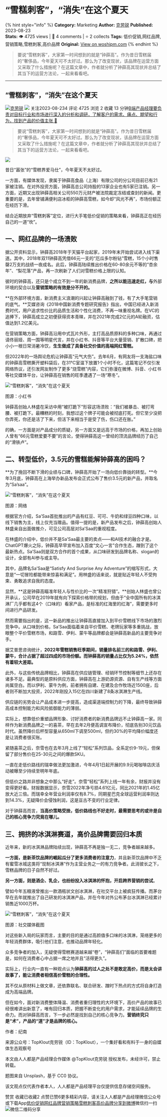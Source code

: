 # “雪糕刺客”，“消失”在这个夏天
{% hint style="info" %}
**Category:** Marketing
**Author:** [克劳锐](https://www.woshipm.com/u/1439338)
**Published:** 2023-08-23  
**Stats:** 👁️ 4725 views | 💬 4 comments | ⭐ 2 collects
**Tags:** 低价促销,网红品牌,营销策略,雪糕刺客,高价品牌
**Original:** [View on woshipm.com](https://www.woshipm.com/marketing/5891210.html)
{% endhint %}
> 要说“雪糕刺客”，大家第一时间想到的就是“钟薛高”。作为昔日雪糕届的“奢侈品，今年夏天可不太好过。那么为了改变现状，该品牌在运营方面又采取了什么措施呢？在这篇文章中，作者就分析了钟薛高其现状并总结了其当下的运营方法论，一起来看看吧。

---

## “雪糕刺客”，“消失”在这个夏天

[![](https://image.woshipm.com/wp-files/2022/06/NDd55yxXBEbyKfqbpICF.jpeg!/both/72x72)](https://www.woshipm.com/u/1439338)[克劳锐](https://www.woshipm.com/u/1439338) ![](https://static.woshipm.com/tag/1122_1@2x.png) 关注2023-08-234 评论 4725 浏览 2 收藏 13 分钟[B端产品经理要负责对目标行业和市场进行深入的分析和调研，了解客户的需求、痛点、期望和行为，找到产品的价值主张 🔗](https://ke.qidianla.com/courses/bcpm)

> 要说“雪糕刺客”，大家第一时间想到的就是“钟薛高”。作为昔日雪糕届的“奢侈品，今年夏天可不太好过。那么为了改变现状，该品牌在运营方面又采取了什么措施呢？在这篇文章中，作者就分析了钟薛高其现状并总结了其当下的运营方法论，一起来看看吧。

![](https://image.woshipm.com/2023/04/13/a677a520-d9ee-11ed-a8b0-00163e0b5ff3.jpg)

昔日“嚣张”的“雪糕界爱马仕”，今年夏天不太好过。

一方面，有媒体发现，隶属于钟薛高食品（上海）有限公司的分公司目前已有21家被注销。在对外投资方面，钟薛高总公司持股的13家企业也有5家已注销。另一方面，近期又出现钟薛高相关公司550万元财产被法院裁定冻结或查封的新闻。更重要的是，去年曾铺满便利店冰柜的钟薛高雪糕，如今却“风光不再”，市场份额正在经历下滑。

结合近期放弃“雪糕刺客”定位，进行大手笔低价促销的策略来看，钟薛高正在经历自己的一道“坎”。

## 一、网红品牌的一场溃败

据公开资料显示，钟薛高2018年于天猫平台起家，2019年末开始尝试进入线下渠道。其中，2018年双11钟薛高凭借66元一支的“厄瓜多尔粉钻”雪糕，15个小时售罄2万支的战绩一夜成名。此后，钟薛高陆续推出价格在60-80余元不等的“杏余年”、“梨花落”产品，再一次刷新了人们对雪糕价格上限的认知。

彼时的钟薛高，还只是个成立不到一年的新消费品牌，**之所以能迅速走红，与**外部环境的契合以及**营销策略的有效是分不开的。**

**在外部环境方面，新消费主义浪潮的兴起让钟薛高融到了钱，有了大手笔营销的底气。**艾媒咨询《2018中国新消费专题研究报告》指出，中国已经进入新消费时代，用户追求性价比的品质生活和个性化消费，不再一味重视名牌。在VC的追捧下，钟薛高成立之初便获得资本青睐，并在2021年完成2亿元的A轮融资，估值达到1.2亿美元。

在营销策略方面，钟薛高沿用中式瓦片外形，主打高品质原料的多种口味，再通过请佟丽娅、周一围等明星代言，并在小红书、抖音等平台大量营销、扩散口碑，把小小一根日常消暑冷饮，**生生做成了具备社交价值的高端网红雪糕。**

但2022年的一场舆论危机让钟薛高“元气大伤”。去年6月，有网友将一支海盐口味的钟薛高雪糕撕开塑料袋后，在31℃室温下放置1个小时不化，这篇笔记不仅引发网络热议，还引发网友制作了更多“烧雪糕”内容，它们弥漫在微博、抖音、小红书等社交媒体平台，让钟薛高在销售的旺季遭遇了一场“寒冬”。

![“雪糕刺客”，“消失”在这个夏天](https://image.yunyingpai.com/wp/2023/08/6sAKLrY1OqJwk8ZVhOTq.png)

图源：小红书

钟薛高创始人林盛在采访中用“被打跪下”形容这场溃败：“我们被暴击、被打弯腰、被打跪下。最糟糕的时刻，我想过这个牌子可能会被彻底打死。但它至少没把你弄死，你还是活了下来，但活下来相当于是受了伤，伤口还在胀。”

的确，一方面是对产品成分的质疑，另一方面又是远高于市场的价格，再加上创始人曾有“66元雪糕爱要不要”的言论，使得钟薛高这一曾经的顶流品牌经历了自己的“滑铁卢”。

## 二、转型低价，3.5元的雪糕能解钟薛高的困吗？

**为了挽回不断下滑的业绩与口碑，钟薛高开始了一场向低价靠拢的转型。**今年3月底，钟薛高在上海举办新品发布会正式公布了售价3.5元的新产品，并取名为“Sa’saa”。

![“雪糕刺客”，“消失”在这个夏天](https://image.yunyingpai.com/wp/2023/08/p2lew4p693QRqhOZfosn.jpeg)

图源：网络

根据官方介绍，Sa’Saa首批推出的产品有红豆、可可、牛奶和绿豆四种口味，以线下销售为主，线上仅充当赠品。值得一提的是，新产品发布之后，钟薛高创始人林盛亲自出面做推介，可见公司高层对Sa’Saa的重视程度。

在林盛的介绍中，低价并不是Sa’Saa最主要的卖点——和AI技术的融合才是。ChatGPT爆火之际，钟薛高早早宣布加入百度“文心一言”合作生态，蹭到了这个最新热点。Sa’Saa则是双方合作的首个成果，从口味研发到品牌名称、slogan的设计，全部有AI参与或主导。

其中，品牌名Sa’Saa是“Satisfy And Surprise Any Adventure”的缩写形式，大意是“一切冒险都能带来惊喜和满足”。用林盛的话来说，就是贴近年轻人不受拘束、勇敢追求自我的态度。

显然，**这是钟薛高瞄准年轻人与性价比的一次“精准狩猎”。**创始人林盛也曾公开承认，公司早在2019年就有向下探索价格带的规划，但由于“全中国所有的冰淇淋厂几乎都有这4个（口味的）看家产品，是标准的红海里的红海”，需要更多时间进行产品研发。

然而需要指出的是，这一新品的推出让钟薛高直接加入到平价雪糕线下市场的激烈竞争中。从口味到价格，Sa’Saa面临着来自平价雪糕、老牌玩家等多重挑战，放眼整个平价雪糕市场，和路雪、伊利、蒙牛等品牌都会是钟薛高新品的主要竞争对手。

据艾普思咨询统计，**2022年雪糕销售旺季期间，销量排名前三的和路雪、伊利、蒙牛，合计占据了超过四成的市场份额。而钟薛高的销量占比仅为5.24%，依然有着较大差距。**

此外，与这些传统品牌相比，钟薛高在供应链管理、经销环节控制等细节上还存在诸多不足。最典型的是原料供应方面，钟薛高在上游奶源资源、自有生产线等方面尚属空白。而以伊利、蒙牛为例，前者拥有自建、在建及合作牧场近1500座，后者则不断加大投资，2022年刚投入15亿在四川新建了8条冰淇淋生产线。

供应链的劣势会让产品成本进一步提高，造成渠道端控制力的下降，最终导致钟薛高成本控制能力和风险抵御能力的薄弱。

实际上，想靠低价重塑品牌形象、讨好消费者的新消费品牌远不止钟薛高一家。同样作为新消费品牌之一的喜茶，早在去年2月便高调宣布降价，彻底告别30元饮品时代。虽然降价后杯型容量从650ml下调至500ml，但约30%的平均降价幅度还是让消费者很买账。

紧随喜茶之后，奈雪也在去年3月上线了“轻松”系列饮品，全系定价9-19元，但保留了部分售价在25-30元之间的爆款SKU。

一直在走低价路线的瑞幸做法更加激进，今年4月1日起开展的9.9元喝咖啡店庆活动被曝至少持续至明年年底。

但低价之路并非想象之中那么“好走”。奈雪“轻松”系列上线一年有余，财报并没有变得更好看。财报数据显示，奈雪2022年净亏损4.61亿元，同比2021年的1.45亿放大近三倍。而瑞幸全年营业利润率仅有8.7%，同期星巴克全球运营利润率则达到14.3%，无疑降价会侵蚀利润，这是亘古不变的行业定律。

对于钟薛高而言，**当高价策略受挫，低价路线也不好走时，最需要思考的或许是自己的核心竞争力究竟在哪儿。**

## 三、拥挤的冰淇淋赛道，高价品牌需要回归本质

近年来，新的冰淇淋品牌陆续出现，钟薛高不再是独一无二，竞争者越来越多。

**一方面，是新茶饮品牌的崛起瓜分了更多消费者的注意力**，并且新茶饮品牌中不乏有蜜雪冰城这类将“现制冰淇淋”作为主营业务之一的有力竞争者。此消彼长之下，雪糕品牌的日子自然不好过。

**另一方面，则是酒企、乳企，也纷纷投入冰淇淋的怀抱，开启跨界营销的尝试**。

譬如今年五粮液曾推出一款酒瓶状文创冰淇淋，在社交平台上被疯狂传播。而茅台早在去年就推出了自己研发的冰淇淋产品，并在今年对外公布茅台冰淇淋已经累计销售近1000万杯。

![“雪糕刺客”，“消失”在这个夏天](https://image.yunyingpai.com/wp/2023/08/8TFEU45ltN25v5VCGOVw.jpeg)

图源：社交媒体截图

对这些新入局的玩家而言，主要的目的是通过高颜值多口味的冰淇淋，笼络更多的年轻消费群体，吸引他们注意，也推动品牌年轻化。

众多竞争者的加入，无疑使得雪糕赛道越来越“卷”，“钟薛高们”面临的首要难题是，如何在消费者心中占据一席之地并且“活得更久”。

实际上，行业内一直有一种观点认为**钟薛高的过人之处不是敢定高价，而是太会讲故事了，能让消费者相信高价雪糕的合理性。**

其不仅从原材料上做文章，还依靠联名、联合研发、蹭时下热点的方式将自身打造成为高端品牌。

但在如今，面对新消费整体降温、消费者重归理性的大环境下，高价产品的故事已经很难讲出新意了，唯有回归本质，把握不断变化的用户需求，才能延续品牌的生命力。而对钟薛高而言，下一步必然是找到自己的核心竞争力。**营销终究只是“术”，产品的“道”才是品牌的核心。**

作者：纪南

来源公众号：TopKlout克劳锐（ID：TopKlout），一个集好看和有料于一身的自媒体生态观察号

本文由人人都是产品经理合作媒体 @TopKlout克劳锐 授权发布，未经许可，禁止转载。

题图来自 Unsplash，基于 CC0 协议。

该文观点仅代表作者本人，人人都是产品经理平台仅提供信息存储空间服务。

赞赏 收藏已收藏2 点赞已赞6更多精彩内容，请关注人人都是产品经理微信公众号或下载App[低价促销](https://www.woshipm.com/tag/%e4%bd%8e%e4%bb%b7%e4%bf%83%e9%94%80)[网红品牌](https://www.woshipm.com/tag/%e7%bd%91%e7%ba%a2%e5%93%81%e7%89%8c)[营销策略](https://www.woshipm.com/tag/%e8%90%a5%e9%94%80%e7%ad%96%e7%95%a5)[雪糕刺客](https://www.woshipm.com/tag/%e9%9b%aa%e7%b3%95%e5%88%ba%e5%ae%a2)[高价品牌](https://www.woshipm.com/tag/%e9%ab%98%e4%bb%b7%e5%93%81%e7%89%8c)[分享到微博](https://service.weibo.com/share/share.php?appkey=2775287854&title=“雪糕刺客”，“消失”在这个夏天&url=https://www.woshipm.com/marketing/5891210.html&pic=https://image.woshipm.com/2023/04/13/a677a520-d9ee-11ed-a8b0-00163e0b5ff3.jpg)微信扫一扫![微信二维码](https://api.pwmqr.com/qrcode/create/?url=https://www.woshipm.com/marketing/5891210.html)分享